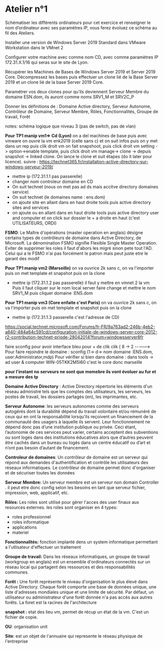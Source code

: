 
# Atelier n°1

Schématiser les différents ordinateurs pour cet exercice et renseigner le nom d’ordinateur avec ses paramètres IP, vous ferez évoluez ce schéma au fil des Ateliers.

Installer une version de Windows Server 2019  Standard dans VMware Workstation dans le VMnet 2

Configurer votre machine avec comme nom CD, avec comme paramètres IP 172.31.X.1/16 qui seras sur le site de Lyon.

Récupérer les Machines de Bases de Windows Server 2019 et Server 2019 Core. Décompressez les bases puis effectuer un clone lié de la Base Server 2019 et un clone lié de la base Server 2019 Core.

Paramétrer vos deux clones pour qu’ils deviennent Serveur Membre du domaine ESN.dom, ils auront comme noms SRV1_M et SRV2C_P

Donner les définitions de : Domaine Active directory, Serveur Autonome, Contrôleur de Domaine, Serveur Membre, Rôles, Fonctionnalités, Groupe de travail, Forêt


notes: schéma logique que niveau 3 (pas de switch, pas de vlan)

**Pour TP1 manip vm1=> Cd (Lyon)**
on a del machines de base puis avec vmware on ouvre la vm enk2019 (celle sans c) et on suit infos puis on y met dans un rep
puis clik droit vm on fait snapshoot, puis click droit vm setting -> option->enable template, puis click droit vm manage-> clone -> depuis snapshot -> linked clone.
On lance le clone et suit étapes (do it later pour licence).
suivre : https://technet365.fr/installation-active-directory-sur-windows-serveur-2019/
  - mettre ip (172.31.1.1 pas passerelle)
  - changer nom controleur domaine en CD
  - On suit technet (nous on met pas ad ds mais accitve directory domaines service)
  - On suit technet (le domaines name : ens.dom)
  - on ajoute site en allant dans en haut droite tools puis active directory sites and services
  - on ajoute ou en allant dans en haut droite tools puis active directory user and computer et on click sur dossier le + a droite en haut (c'est UTILISATEURS, ORDI)
  


**FSMO**: Le Maître d'opérations (master operation en anglais) désigne certains types de contrôleurs de domaine dans Active Directory, de Microsoft. La dénomination FSMO signifie Flexible Single Master Operation.   
Eviter de supprimer les roles il faut d'abors les migré sinon pete tout l'AD. Celui qui a le FSMO n'ai pas forcément le patron mais peut juste etre le garant des modif
  
 **Pour TP1 manip vm2 (Marseille)**
on va ouvrice 2k sans c, on va l'importer puis on met template et snapshot puis on la clone
 - mettre ip (172.31.1.2 pas passerelle)
 il faut y mettre en vmnet 2 la vm
 Puis il faut cliquer sur le nom local server faire change et mettre le nom SRV1_M puis cliquer domaine :ENS.dom
 


**Pour TP1 manip vm3 (Core enfaite c'est Paris)**
on va ouvrice 2k sans c, on va l'importer puis on met template et snapshot puis on la clone
 - mettre ip (172.31.1.3 passerelle c'est l'adresse de CD)

https://social.technet.microsoft.com/Forums/fr-FR/9a763ad2-246b-4eb2-a840-484a64c591cd/configuration-initiale-de-windows-server-core-2012-r2-contribution-technet-priode-28042014?forum=windowsserver8fr 

faire sconfig pour avoir interface bleu pour + de clik clik ( 8 -> 2 ----->
Pour faire rejoindre le domaine : sconfig (1-> d-> nom domaine :ENS.dom, user:Administrator,mdp)
Pour vérifier si bien dans domaine :
dans tools -> ad user & computer
WIN-05TKK2M5I60 c'est le core donc marseille




**pour l'instant no serveurs ne sont que memebre ils vont évoluer au fur et a mesure des tp**


**Domaine Active Directory** : Active Directory répertorie les éléments d'un réseau administré tels que les comptes des utilisateurs, les serveurs, les postes de travail,
les dossiers partagés (en), les imprimantes, etc.

**Serveur Autonome**: les serveurs autonomes comme des serveurs autogérés dont la durabilité dépend du travail volontaire et/ou rémunéré de ceux qui en ont la responsabilité 
lorsqu’ils reçoivent un financement de la communauté des usagers à laquelle ils servent. Leur fonctionnement ne dépend donc pas d’une institution publique ou privée.
Ceci étant, l’autonomie de ces services peut varier, certains acceptent des subventions ou sont logés dans des institutions éducatives alors que d’autres peuvent être cachés 
dans un bureau ou logés dans un centre éducatif ou d’art et n’ont pas besoin d’autant de financement.

**Controleur de domaines**: Un contrôleur de domaine est un serveur qui répond aux demandes d'authentification et contrôle les utilisateurs des réseaux informatiques. 
Le contrôleur de domaine permet donc d'organiser et de sécuriser toutes les données

**Serveur Membre:** Un serveur membre est un serveur  non domain Controller . il peut etre donc config selon les besoins en tant que serveur fichier, impression, web, applicatif, etc.

**Rôles:** Les roles sont utilisé pour gérer l'acces des user finaux aux resources externes.
les roles sont organiser en 4 types:
 - roles professionnel
 - roles informatique
 - applications
 - materiel

**Fonctionnalités:** fonction implanté dens un system informatique permettant a l'utlisateur d'effectuer un traitement

**Groupe de travail:** Dans les réseaux informatiques, un groupe de travail (workgroup en anglais) est un ensemble d'ordinateurs connectés sur un réseau local qui partagent des 
ressources et des responsabilités communes.

**Forêt :** Une forêt représente le niveau d'organisation le plus élevé dans Active Directory.
Chaque forêt comporte une base de données unique, une liste d'adresses mondiales unique et une limite de sécurité. Par défaut, un utilisateur ou administrateur d'une forêt 
donnée n'a pas accès aux autres forêts.
La foret est la racines de l'architecture 

**snapshot :** etat des lieu vm, permet de récup un état de la vm. C'est un fichier de copie.

**OU**: organisation unit

**Site**: est un objet de l'annuaire qui represente le réseau physique de l'entreprise


